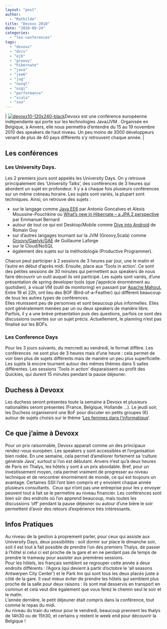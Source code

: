 ```yaml
---
layout: "post"
author: 
  - "Mathilde"
title: "Devoxx 2010"
date: "2010-09-24"
categories: 
  - "les-conferences"
tags: 
  - "devoxx"
  - "dvcs"
  - "ejb"
  - "groovy"
  - "hibernate"
  - "java"
  - "jee6"
  - "jug"
  - "nosql"
  - "osgi"
  - "performance"
  - "scala"
  - "soa"
---
```


| [![devoxx10-120x240-black](/assets/2010/09/2010-09-24-devoxx-2010/devoxx10-120x240-black.gif "devoxx10-120x240-black")](http://www.devoxx.com/download/attachments/4161594/devoxx10-120x240-black.gif?version=1&modificationDate=1275294696000)Devoxx est une conférence européenne indépendante qui porte sur les technologies Java/JVM . Organisée en Belgique, à Anvers, elle nous permettra d’entendre du 15 au 19 novembre 2010 des speakers de haut niveau. Un peu moins de 3000 développeurs venant de plus de 40 pays différents s’y retrouvent chaque année. |

## Les conférences

### Les University Days.

Les 2 premiers jours sont appelés les University Days. On y retrouve principalement des ‘University Talks’, des conférences de 3 heures qui abordent un sujet en profondeur. Il y a à chaque fois plusieurs conférences sur un même créneau horaire. Les sujets sont variés, la plupart sont techniques. Ainsi, on retrouve des sujets :

- sur le langage comme [Java EE6](http://www.devoxx.com/display/Devoxx2K10/Java+EE+6+Tutorial.+Reloaded%21) par Antonio Goncalves et Alexis Moussine-Pouchkine ou [What’s new in Hibernate – a JPA 2 perspective](http://www.devoxx.com/display/Devoxx2K10/What%27s+new+in+Hibernate++a+JPA+2+perspective) par Emmanuel Bernard
- autour de tout ce qui est Desktop/Mobile comme [Dive into Android](http://www.devoxx.com/display/Devoxx2K10/Dive+into+Android) de Romain Guy
- sur d’autres langages tournant sur la JVM (Groovy,Scala) comme [Groovy/Gaelyk/GAE](http://www.devoxx.com/display/Devoxx2K10/Groovy+update%2C+ecosystem%2C+and+skyrocketing+to+the+cloud+with+App+Engine+and+Gaelyk%21) de Guillaume Laforge
- sur le Cloud/NoSQL
- également des sujets sur la méthodologie (Productive Programmer).

Chacun peut participer à 2 sessions de 3 heures par jour, une le matin et l’autre en début d’après midi. Ensuite, place aux ‘Tools in action’. Ce sont des petites sessions de 30 minutes qui permettent aux speakers de nous faire découvrir un outil auquel ils ont participé. Les sujets sont variés, d’une présentation de spring developer tools (que j’apprécie énormément au quotidien), à visual VM (outil de monitoring) en passant par [Apache Mahout.](http://www.google.fr/url?sa=t&source=web&cd=1&ved=0CBgQFjAA&url=http%3A%2F%2Flucene.apache.org%2Fmahout%2F&rct=j&q=mahout%20apache&ei=OoKOTLWXNNS7jAf3hemgBg&usg=AFQjCNFOANPyNEeEvDiClRMx5isUIYLFew&sig2=By0oF-rp-GkPWNPw_6HkQA&cad=rja)  
Entre 19 et 22h, ont lieu des BOF (Bird-of-a-Feather) qui diffèrent beaucoup de tous les autres types de conférences.  
Elles réunissent peu de personnes et sont beaucoup plus informelles. Elles sont généralement menées par un ou deux speakers de manière libre. Parfois, il y a une brève présentation puis des questions, parfois ce sont des discussions ouvertes sur un sujet précis. Actuellement, le planning n’est pas finalisé sur les BOFs.

### Les Conference Days

Pour les 3 jours suivants, du mercredi au vendredi, le format diffère. Les conférences  ne sont plus de 3 heures mais d’une heure : cela permet de voir bien plus de sujets différents mais de manière un peu plus superficielle. Les sujets là encore tournent autour des mêmes thèmes dans 5 salles différentes. Les sessions ‘Tools in action’ disparaissent au profit des Quickies, qui durent 15 minutes pendant la pause déjeuner.

## Duchess à Devoxx

Les duchess seront présentes toute la semaine à Devoxx et plusieurs nationalités seront présentes (France, Belgique, Hollande …). Le jeudi soir, les Duchess organiseront une BoF pour discuter en petits groupes (6) autour de sujets choisis sur le thème ‘[Les femmes dans l’informatique](http://www.devoxx.com/display/Devoxx2K10/Women+in+IT+an+unconference)‘.

## Ce que j’aime à Devoxx

Pour un prix raisonnable, Devoxx apparait comme un des principaux rendez-vous européen. Les speakers y sont accessibles et l’organisation bien rodée. En une semaine, cela permet d’améliorer fortement sa ‘culture générale Java’, surtout si l’on est débutant. Anvers n’est qu’à deux heures de Paris en Thalys, les hôtels y sont à un prix abordable. Bref, pour un investissement moyen, cela permet vraiment de progresser au niveau technique et de rencontrer énormément de monde, ce qui est toujours un avantage. Certaines SSII l’ont bien compris et y envoient chaque année plusieurs consultants.  Ceux qui n’ont pas une entreprise pour les y envoyer peuvent tout à fait se le permettre au niveau financier. Les conférences sont bien sûr des endroits où l’on apprend beaucoup, mais toutes les discussions ‘off’ pendant la pause déjeuner ou autour d’une bière le soir permettent d’avoir des retours d’expérience très intéressants.

## Infos Pratiques

Au niveau de la gestion à proprement parler, pour ceux qui assiste aux University Days, deux possibilités : soit dormir sur place le dimanche soir, soit il est tout à fait possible de prendre l’un des premiers Thalys, de passer à l’hôtel si celui ci est proche de la gare et en ne perdant pas de temps de prendre le tramway pour assister aux premières sessions.  
Pour les hôtels, les français semblent se regrouper cette année à deux endroits différents : l’Agora (qui devient à partir d’octobre le ‘all seasons Antwerpen City Center’) et le Park Inn qui sont tous les deux placés juste à côté de la gare. Il vaut mieux éviter de prendre les hôtels qui semblent plus proche de la salle pour deux raisons : ils sont mal desservis en transport en commun et cela veut dire également que vous ferez le chemin seul le soir et le matin.  
L’année dernière, le petit déjeuner était compris dans la conférence, tout comme le repas du midi.  
Au niveau du train du retour pour le vendredi, beaucoup prennent les thalys de 14h30 ou de 15h30, et certains y restent le week end pour découvrir la Belgique !
